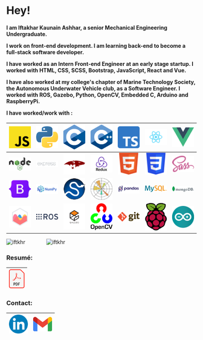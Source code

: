 <h1>Hey!</h1>
<h4>
I am Iftakhar Kaunain Ashhar, a senior Mechanical Engineering Undergraduate.

I work on front-end development. I am learning back-end to become a full-stack software developer.

I have worked as an Intern Front-end Engineer at an early stage startup. I worked with HTML, CSS, SCSS, Bootstrap, JavaScript, React and Vue.

I have also worked at my college's chapter of Marine Technology Society, the Autonomous Underwater Vehicle club, as a Software Engineer. I worked with ROS, Gazebo, Python, OpenCV, Embedded C, Arduino and RaspberryPi.

I have worked/work with :

</h4>

|   <img src="./jsicon.svg" alt="JavaScript" title="JavaScript" width="70"/>    |      <img src="./pythonicon.svg" alt="Python" title="Python" width="70"/>      |   <img src="./cicon.svg" alt="C Programming" title="C Programming" width="70"/>   |           <img src="./cppicon.svg" alt="C++" title="C++" width="70"/>            | <img src="./tsicon.svg" alt="TypeScript" title="TypeScript" width="70"/> |   <img src="./reacticon.svg" alt="React.js" title="React.js" width="100"/>    |    <img src="./vueicon.svg" alt="Vue.js" title="Vue.js" width="70"/>     |
| :---------------------------------------------------------------------------: | :----------------------------------------------------------------------------: | :-------------------------------------------------------------------------------: | :------------------------------------------------------------------------------: | :----------------------------------------------------------------------: | :---------------------------------------------------------------------------: | :----------------------------------------------------------------------: |
|     <img src="./nodeicon.svg" alt="Node.js" title="Node.js" width="70"/>      | <img src="./expressicon.png" alt="Express.js" title="Express.js" width="100"/> | <img src="./mongooseicon.png" alt="Mongoose.js" title="Mongoose.js" width="100"/> |     <img src="./reduxicon.png" alt="Redux.js" title="Redux.js" width="100"/>     |      <img src="./htmlicon.svg" alt="HTML" title="HTML" width="70"/>      |          <img src="./cssicon.svg" alt="CSS" title="CSS" width="70"/>          |      <img src="./sassicon.svg" alt="Sass" title="Sass" width="70"/>      |
| <img src="./bootstrapicon.svg" alt="Bootstrap" title="Bootstrap" width="70"/> |       <img src="./numpyicon.svg" alt="NumPy" title="NumPy" width="100"/>       |         <img src="./scipyicon.svg" alt="SciPy" title="SciPy" width="70"/>         | <img src="./matplotlibicon.svg" alt="Matplotlib" title="Matplotlib" width="70"/> |  <img src="./pandasicon.svg" alt="Pandas" title="Pandas" width="100"/>   |      <img src="./mysqlicon.svg" alt="MySQL" title="MySQL" width="100"/>       | <img src="./mongodbicon.svg" alt="MongoDB" title="MongoDB" width="100"/> |
|  <img src="./chartjsicon.svg" alt="Chart.js" title="Chart.js" width="100"/>   |          <img src="./rosicon.svg" alt="ROS" title="ROS" width="100"/>          |       <img src="./gazeboicon.svg" alt="Gazebo" title="Gazebo" width="100"/>       |       <img src="./opencvicon.svg" alt="OpenCV" title="OpenCV" width="70"/>       |       <img src="./giticon.svg" alt="Git" title="Git" width="70"/>        | <img src="./raspiicon.svg" alt="RaspberryPi" title="RaspberryPi" width="70"/> | <img src="./arduinoicon.svg" alt="Arduino" title="Arduino" width="70"/>  |

<img src="https://github-readme-stats.vercel.app/api/top-langs?username=iftkhr&langs_count=10&layout=compact" alt="iftkhr" title="iftkhr" width="400"/>&emsp;&emsp;&emsp;&emsp;<img src="https://github-readme-stats.vercel.app/api?username=iftkhr&show_icons=true&theme=transparent&line_height=43&include_all_commits=true&count_private=true&custom_title=My%20%Stats" alt="iftkhr" title="iftkhr" width="400"/>

<h3>Resumé:</h3>

| <a href="https://drive.google.com/file/d/1eR57Js7z2v4a_JYKUtfKRionX5s_BXYy" target="_blank"><img src="./resumeicon.svg" alt="Resumé" title="Resumé" height="50"/></a> |
| :-------------------------------------------------------------------------------------------------------------------------------------------------------------------: |

<h3>Contact:</h3>

| <a href="https://www.linkedin.com/in/iftkhr/" target="_blank"><img src="./linkedinicon.svg" alt="Linkedin" title="Linkedin" width="50"/></a> | <a href="mailto:iftakhar.ashhar@gmail.com" target="_blank"><img src="./gmailicon.svg" alt="E-mail" title="E-mail" width="50"/></a> |
| :------------------------------------------------------------------------------------------------------------------------------------------: | :--------------------------------------------------------------------------------------------------------------------------------: |
